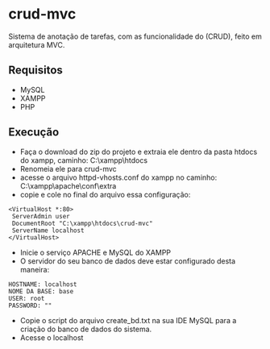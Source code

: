# crud-mvc
Sistema de anotação de tarefas, com as funcionalidade do (CRUD), feito em arquitetura MVC.

## Requisitos
- MySQL 
- XAMPP
- PHP

## Execução
- Faça o download do zip do projeto e extraia ele dentro da pasta htdocs do xampp, caminho: C:\xampp\htdocs
- Renomeia ele para crud-mvc
- acesse o arquivo httpd-vhosts.conf do xampp no caminho: C:\xampp\apache\conf\extra
- copie e cole no final do arquivo essa configuração:
```
<VirtualHost *:80>
 ServerAdmin user
 DocumentRoot "C:\xampp\htdocs\crud-mvc"
 ServerName localhost      
</VirtualHost>
```
    
- Inicie o serviço APACHE e MySQL do XAMPP
- O servidor do seu banco de dados deve estar configurado desta maneira:
```
HOSTNAME: localhost
NOME DA BASE: base
USER: root
PASSWORD: ""
```
- Copie o script do arquivo create_bd.txt na sua IDE MySQL para a criação do banco de dados do sistema.
- Acesse o localhost
